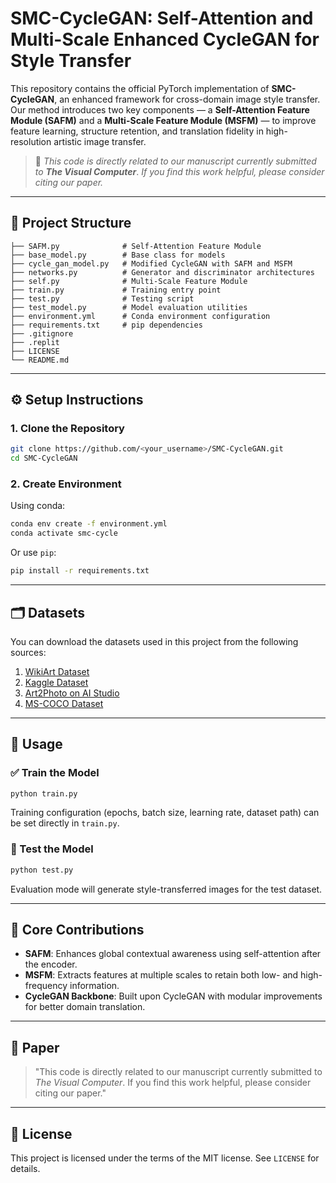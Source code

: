 
# SMC-CycleGAN: Self-Attention and Multi-Scale Enhanced CycleGAN for Style Transfer

This repository contains the official PyTorch implementation of **SMC-CycleGAN**, an enhanced framework for cross-domain image style transfer. Our method introduces two key components — a **Self-Attention Feature Module (SAFM)** and a **Multi-Scale Feature Module (MSFM)** — to improve feature learning, structure retention, and translation fidelity in high-resolution artistic image transfer.

> 📝 *This code is directly related to our manuscript currently submitted to* ***The Visual Computer***. *If you find this work helpful, please consider citing our paper.*

---

## 📁 Project Structure

```
├── SAFM.py              # Self-Attention Feature Module
├── base_model.py        # Base class for models
├── cycle_gan_model.py   # Modified CycleGAN with SAFM and MSFM
├── networks.py          # Generator and discriminator architectures
├── self.py              # Multi-Scale Feature Module
├── train.py             # Training entry point
├── test.py              # Testing script
├── test_model.py        # Model evaluation utilities
├── environment.yml      # Conda environment configuration
├── requirements.txt     # pip dependencies
├── .gitignore
├── .replit
├── LICENSE
└── README.md
```

---

## ⚙️ Setup Instructions

### 1. Clone the Repository

```bash
git clone https://github.com/<your_username>/SMC-CycleGAN.git
cd SMC-CycleGAN
```

### 2. Create Environment

Using conda:

```bash
conda env create -f environment.yml
conda activate smc-cycle
```

Or use `pip`:

```bash
pip install -r requirements.txt
```

---


## 🗂️ Datasets

You can download the datasets used in this project from the following sources:

1. [WikiArt Dataset](https://www.wikiart.org/)
2. [Kaggle Dataset](https://www.kaggle.com/)
3. [Art2Photo on AI Studio](https://aistudio.baidu.com/global/search?keyword=art2photo&tab=ALL)
4. [MS-COCO Dataset](https://paperswithcode.com/dataset/coco)

---

## 🚀 Usage

### ✅ Train the Model

```bash
python train.py
```

Training configuration (epochs, batch size, learning rate, dataset path) can be set directly in `train.py`.

### 🧪 Test the Model

```bash
python test.py
```

Evaluation mode will generate style-transferred images for the test dataset.

---

## 🧠 Core Contributions

- **SAFM**: Enhances global contextual awareness using self-attention after the encoder.
- **MSFM**: Extracts features at multiple scales to retain both low- and high-frequency information.
- **CycleGAN Backbone**: Built upon CycleGAN with modular improvements for better domain translation.

---

## 📄 Paper

> "This code is directly related to our manuscript currently submitted to *The Visual Computer*. If you find this work helpful, please consider citing our paper."


---

## 📜 License

This project is licensed under the terms of the MIT license. See `LICENSE` for details.
